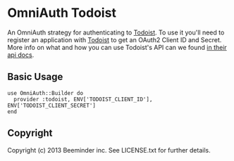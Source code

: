 # OmniAuth Todoist 
An OmniAuth strategy for authenticating to [Todoist](https://todoist.com/). To use it you'll need to register an application with [Todoist](https://developer.todoist.com/appconsole.html) to get an OAuth2 Client ID and Secret. More info on what and how you can use Todoist's API can we found [in their api docs](https://developer.todoist.com/).

## Basic Usage

```
use OmniAuth::Builder do
  provider :todoist, ENV['TODOIST_CLIENT_ID'], ENV['TODOIST_CLIENT_SECRET']
end
```

## Copyright 

Copyright (c) 2013 Beeminder inc. See LICENSE.txt for further details.
